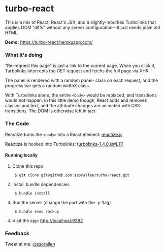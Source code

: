 # turbo-react

This is a mix of React, React's JSX, and a slightly-modified Turbolinks
that applies DOM "diffs" without any server configuration—it just
needs plain old HTML.

**Demo:** https://turbo-react.herokuapp.com/

### What it's doing

"Re-request this page" is just a link to the current page. When you click it,
Turbolinks intercepts the GET request and fetchs the full page via XHR.

The panel is rendered with a random panel- class on each request,
and the progress bar gets a random widthX class.

With Turbolinks alone, the entire `<body>` would be replaced, and transitions
would not happen. In this little demo though, React adds and removes
classes and text, and the attribute changes are animated with CSS transitions.
The DOM is otherwise left in tact.

### The Code

Reactize turns the `<body>` into a React element: [reactize.js](https://github.com/ssorallen/turbo-react/blob/master/public/reactize-0.1.0.js)

Reactize is hooked into Turbolinks: [turbolinks-1.4.0.js#L111](https://github.com/ssorallen/turbo-react/blob/master/public/turbolinks-1.4.0.js#L111)


#### Running locally

1. Clone this repo

        $ git clone git@github.com:ssorallen/turbo-react.git

2. Install bundle dependencies

        $ bundle install

3. Run the server (change the port with the `-p` flag)

        $ bundle exec rackup

4. Visit the app: [http://localhost:9292](http://localhost:9292)

### Feedback

Tweet at me: [@ssorallen](https://twitter.com/ssorallen?rel=author)
